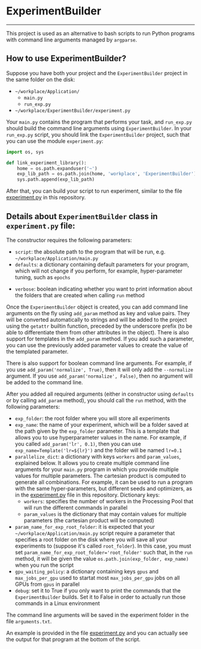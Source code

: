 # ExperimentBuilder

---

This project is used as an alternative to bash scripts to run Python programs with command line arguments managed by `argparse`.

How to use ExperimentBuilder?
-----------------------------

Suppose you have both your project and the `ExperimentBuilder` project in the same folder on the disk:

- `~/workplace/Application/`
  - `main.py`
  - `run_exp.py`
- `~/workplace/ExperimentBuilder/experiment.py`

Your `main.py` contains the program that performs your task, and `run_exp.py` should build the command line arguments using `ExperimentBuilder`. In your `run_exp.py` script, you should link the `ExperimentBuilder` project, such that you can use the module `experiment.py`:

```python
import os, sys

def link_experiment_library():
    home = os.path.expanduser('~')
    exp_lib_path = os.path.join(home, 'workplace', 'ExperimentBuilder')
    sys.path.append(exp_lib_path)
```

After that, you can build your script to run experiment, similar to the file [experiment.py](https://github.com/ionutmodo/ExperimentBuilder/blob/main/example.py) in this repository.

Details about `ExperimentBuilder` class in `experiment.py` file:
----------------------------------------------------------------

The constructor requires the following parameters:
- `script`: the absolute path to the program that will be run, e.g. `~/workplace/Application/main.py`
- `defaults`: a dictionary containing default parameters for your program, which will not change if you perform, for example, hyper-parameter tuning, such as `epochs`
<!-- - `CUDA_VISIBLE_DEVICES`: similar to the environment variable in Linux -->
- `verbose`: boolean indicating whether you want to print information about the folders that are created when calling `run` method

Once the `ExperimentBuilder` object is created, you can add command line arguments on the fly using `add_param` method as key and value pairs. They will be converted automatically to strings and will be added to the project using the `getattr` builtin function, preceded by the underscore prefix (to be able to differentiate them from other attributes in the object). There is also support for templates in the `add_param` method. If you add such a parameter, you can use the previously added parameter values to create the value of the templated parameter.

There is also support for boolean command line arguments. For example, if you use `add_param('normalize', True)`, then it will only add the `--normalize` argument. If you use `add_param('normalize', False)`, then no argument will be added to the command line.

After you added all required arguments (either in constructor using `defaults` or by calling `add_param` method), you should call the `run` method, with the following parameters:
- `exp_folder`: the root folder where you will store all experiments
- `exp_name`: the name of your experiment, which will be a folder saved at the path given by the `exp_folder` parameter. This is a template that allows you to use hyperparameter values in the name. For example, if you called `add_param('lr', 0.1)`, then you can use ```exp_name=Template('lr=${lr}')``` and the folder will be named `lr=0.1`
- `parallelize_dict`: a dictionary with keys `workers` and `param_values`, explained below. It allows you to create multiple command line arguments for your `main.py` program in which you provide multiple values for multiple parameters. The cartesian product is computed to generate all combinations. For example, it can be used to run a program with the same hyper-parameters, but different seeds and optimizers, as in the [experiment.py](https://github.com/ionutmodo/ExperimentBuilder/blob/main/example.py) file in this repository.
  Dictionary keys: 
  - `workers`: specifies the number of workers in the Processing Pool that will run the different commands in parallel
  - `param_values` is the dictionary that may contain values for multiple parameters (the cartesian product will be computed)
- `param_name_for_exp_root_folder`: it is expected that your `~/workplace/Application/main.py` script require a parameter that specifies a root folder on the disk where you will save all your experiments to (suppose it's called `root_folder`). In this case, you must set `param_name_for_exp_root_folder='root_folder'` such that, in the `run` method, it will be given the value `os.path.join(exp_folder, exp_name)` when you run the script
- `gpu_waiting_policy`: a dictionary containing keys `gpus` and `max_jobs_per_gpu` used to startat most `max_jobs_per_gpu` jobs on all GPUs from `gpus` in parallel
- `debug`: set it to True if you only want to print the commands that the `ExperimentBuilder` builds. Set it to False in order to actually run those commands in a Linux environment
<!-- - `wait_for_pid`: a dictionary containing two keys: prefix and suffixes. For example, if you want to wait for processes 1230, 1231, 123, 1233, you should set wait_for_pids={prefix=123, suffixes=[0,1,2,3]} (all should be ints for simplicity). The result is a list containing the PIDs of processes that need to finish before running this script; if None, then start the current process(es) right away. This is useful when another process is currently using the GPUs you also want to use-->
<!-- - `wait_for_gpus`: a boolean specifying whether the ExperimentBuilder should wait `timeout_seconds` for all processes of current user to finish on all GPU cards with IDs in `gpus`. For example, if CUDA_VISIBLE_DEVICES=4,5 and you already have processes on these two GPUs, then the ExperimentBuilder will wait for these processes to finish before running the current experiment -->

The command line arguments will be saved in the experiment folder in the file `arguments.txt`.

An example is provided in the file [experiment.py](https://github.com/ionutmodo/ExperimentBuilder/blob/main/example.py) and you can actually see the output for that program at the bottom of the script.
